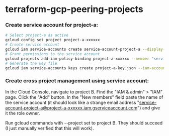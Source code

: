 # terraform-gcp-peering-projects

### Create service account for project-a:
```sh
# Select project-a as active
gcloud config set project project-a-xxxxxx
# Create service account
gcloud iam service-accounts create service-account-project-a --display-name "service-account-project-a"
# Grant permissions to the service account
gcloud projects add-iam-policy-binding project-a-xxxxxx --member "serviceAccount:service-account-project-a@project-a-xxxxxx.iam.gserviceaccount.com" --role "roles/owner"
# Generate the key file
gcloud iam service-accounts keys create project-a-key.json --iam-account service-account-project-a@project-a-xxxxxx.iam.gserviceaccount.com
```
### Create cross project management using service account:

In the Cloud Console, navigate to project B. Find the "IAM & admin" > "IAM" page. Click the "Add" button. In the "New members" field paste the name of the service account (it should look like a strange email address "service-account-project-a@project-a-xxxxxx.iam.gserviceaccount.com") and give it the role owner.

Run gcloud commands with --project set to project B. They should succeed (I just manually verified that this will work).
